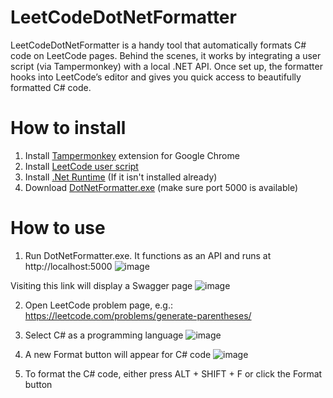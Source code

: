 # LeetCodeDotNetFormatter

LeetCodeDotNetFormatter is a handy tool that automatically formats C# code on LeetCode pages. Behind the scenes, it works by integrating a user script (via Tampermonkey) with a local .NET API. Once set up, the formatter hooks into LeetCode’s editor and gives you quick access to beautifully formatted C# code.

# How to install
1. Install [Tampermonkey](https://chrome.google.com/webstore/detail/tampermonkey/dhdgffkkebhmkfjojejmpbldmpobfkfo) extension for Google Chrome
2. Install [LeetCode user script](https://github.com/kpobb1989/LeetCodeDotNetFormatter/raw/refs/heads/main/LeetCodeUserScript/LeetCodeDotNetFormatter.user.js)
3. Install [.Net Runtime](https://dotnet.microsoft.com/en-us/download/dotnet/9.0) (If it isn't installed already)
4. Download [DotNetFormatter.exe](https://github.com/kpobb1989/LeetCodeDotNetFormatter/raw/refs/heads/main/LeetCodeUserScript/DotNetFormatter.exe) (make sure port 5000 is available)

# How to use
1. Run DotNetFormatter.exe. It functions as an API and runs at http://localhost:5000
![image](https://github.com/user-attachments/assets/4f3d47a4-a200-4d8f-8248-17598ffc1bec)

Visiting this link will display a Swagger page
![image](https://github.com/user-attachments/assets/1ed28b8d-6048-45ca-8a56-06b629b15e3f)

2. Open LeetCode problem page, e.g.: https://leetcode.com/problems/generate-parentheses/
3. Select C# as a programming language
![image](https://github.com/user-attachments/assets/1cdcd69d-3ae5-40bc-adb1-44bf54e95e43)

4. A new Format button will appear for C# code
![image](https://github.com/user-attachments/assets/04f82ef0-ff6c-42d5-934d-c62a3589786b)

5. To format the C# code, either press ALT + SHIFT + F or click the Format button


